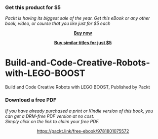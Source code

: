 
### Get this product for $5

<i>Packt is having its biggest sale of the year. Get this eBook or any other book, video, or course that you like just for $5 each</i>


<b><p align='center'>[Buy now](https://packt.link/9781801075572)</p></b>


<b><p align='center'>[Buy similar titles for just $5](https://subscription.packtpub.com/search)</p></b>


# Build-and-Code-Creative-Robots-with-LEGO-BOOST
Build and Code Creative Robots with LEGO BOOST, Published by Packt
### Download a free PDF

 <i>If you have already purchased a print or Kindle version of this book, you can get a DRM-free PDF version at no cost.<br>Simply click on the link to claim your free PDF.</i>
<p align="center"> <a href="https://packt.link/free-ebook/9781801075572">https://packt.link/free-ebook/9781801075572 </a> </p>